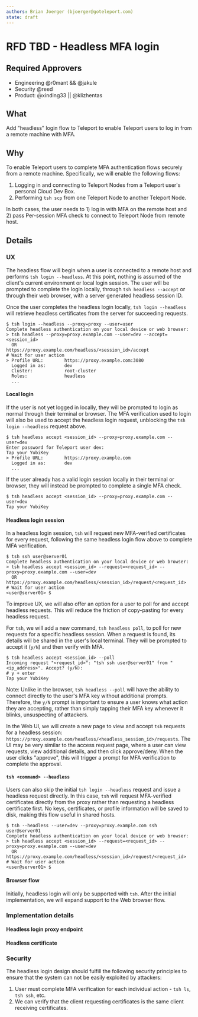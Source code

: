 ```yaml
---
authors: Brian Joerger (bjoerger@goteleport.com)
state: draft
---
```


# RFD TBD - Headless MFA login

## Required Approvers

* Engineering @r0mant && @jakule
* Security @reed
* Product: @xinding33 || @klizhentas

## What

Add "headless" login flow to Teleport to enable Teleport users to log in from a remote machine with MFA.

## Why

To enable Teleport users to complete MFA authentication flows securely from a remote machine. Specifically, we will enable the following flows:

1. Logging in and connecting to Teleport Nodes from a Teleport user's personal Cloud Dev Box.
2. Performing `tsh scp` from one Teleport Node to another Teleport Node.

In both cases, the user needs to 1) log in with MFA on the remote host and 2) pass Per-session MFA check to connect to Teleport Node from remote host.

## Details

### UX

The headless flow will begin when a user is connected to a remote host and performs `tsh login --headless`. At this point, nothing is assumed of the client's current environment or local login session. The user will be prompted to complete the login locally, through `tsh headless --accept` or through their web browser, with a server generated headless session ID.

Once the user completes the headless login locally, `tsh login --headless` will retrieve headless certificates from the server for succeeding requests.

```console
$ tsh login --headless --proxy=proxy --user=user
Complete headless authentication on your local device or web browser:
> tsh headless --proxy=proxy.example.com --user=dev --accept=<session_id>
  OR
https://proxy.example.com/headless/<session_id>/accept
# Wait for user action
> Profile URL:        https://proxy.example.com:3080
  Logged in as:       dev
  Cluster:            root-cluster
  Roles:              headless
  ...
```

#### Local login

If the user is not yet logged in locally, they will be prompted to login as normal through their terminal or browser. The MFA verification used to login will also be used to accept the headless login request, unblocking the `tsh login --headless` request above.

```console
$ tsh headless accept <session_id> --proxy=proxy.example.com --user=dev
Enter password for Teleport user dev:
Tap your YubiKey
> Profile URL:        https://proxy.example.com
  Logged in as:       dev
  ...
```

If the user already has a valid login session locally in their terminal or browser, they will instead be prompted to complete a single MFA check.

```console
$ tsh headless accept <session_id> --proxy=proxy.example.com --user=dev
Tap your YubiKey
```

#### Headless login session

In a headless login session, `tsh` will request new MFA-verified certificates for every request, following the same headless login flow above to complete MFA verification.

```console
$ tsh ssh user@server01
Complete headless authentication on your local device or web browser:
> tsh headless accept <session_id> --request=<request_id> --proxy=proxy.example.com --user=dev 
  OR
https://proxy.example.com/headless/<session_id>/request/<request_id>
# Wait for user action 
<user@server01> $
```

To improve UX, we will also offer an option for a user to poll for and accept headless requests. This will reduce the friction of copy-pasting for every headless request.

For `tsh`, we will add a new command, `tsh headless poll`, to poll for new requests for a specific headless session. When a request is found, its details will be shared in the user's local terminal. They will be prompted to accept it (`y/N`) and then verify with MFA.

```console
$ tsh headless accept <session_id> --poll
Incoming request "<request_id>": "tsh ssh user@server01" from "<ip_address>". Accept? (y/N):
# y + enter
Tap your YubiKey
```

Note: Unlike in the browser, `tsh headless --poll` will have the ability to connect directly to the user's MFA key without additional prompts. Therefore, the `y/N` prompt is important to ensure a user knows what action they are accepting, rather than simply tapping their MFA key whenever it blinks, unsuspecting of attackers.

In the Web UI, we will create a new page to view and accept `tsh` requests for a headless session: `https://proxy.example.com/headless/<headless_session_id>/requests`. The UI may be very similar to the access request page, where a user can view requests, view additional details, and then click approve/deny. When the user clicks "approve", this will trigger a prompt for MFA verification to complete the approval.

#### `tsh <command> --headless`

Users can also skip the initial `tsh login --headless` request and issue a headless request directly. In this case, `tsh` will request MFA-verified certificates directly from the proxy rather than requesting a headless certificate first. No keys, certificates, or profile information will be saved to disk, making this flow useful in shared hosts.

```console
$ tsh --headless --user=dev --proxy=proxy.example.com ssh user@server01
Complete headless authentication on your local device or web browser:
> tsh headless accept <session_id> --request=<request_id> --proxy=proxy.example.com --user=dev 
  OR
https://proxy.example.com/headless/<session_id>/request/<request_id>
# Wait for user action 
<user@server01> $
```

#### Browser flow

Initially, headless login will only be supported with `tsh`. After the initial implementation, we will expand support to the Web browser flow.

### Implementation details

#### Headless login proxy endpoint

#### Headless certificate

### Security

The headless login design should fulfill the following security principles to ensure that the system can not be easily exploited by attackers:

1. User must complete MFA verification for each individual action - `tsh ls`, `tsh ssh`, etc.
2. We can verify that the client requesting certificates is the same client receiving certificates.
